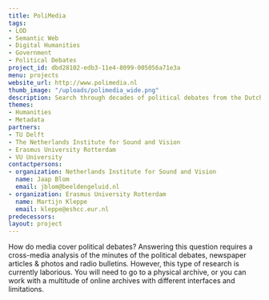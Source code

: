 ```yaml
---
title: PoliMedia
tags:
- LOD
- Semantic Web
- Digital Humanities
- Government
- Political Debates
project_id: dbd28102-edb3-11e4-8099-005056a71e3a
menu: projects
website_url: http://www.polimedia.nl
thumb_image: "/uploads/polimedia_wide.png"
description: Search through decades of political debates from the Dutch Parliament
themes:
- Humanities
- Metadata
partners:
- TU Delft
- The Netherlands Institute for Sound and Vision
- Erasmus University Rotterdam
- VU University
contactpersons:
- organization: Netherlands Institute for Sound and Vision
  name: Jaap Blom
  email: jblom@beeldengeluid.nl
- organization: Erasmus University Rotterdam
  name: Martijn Kleppe
  email: kleppe@eshcc.eur.nl
predecessors: 
layout: project
---
```


How do media cover political debates? Answering this question requires a cross-media analysis of the minutes of the political debates, newspaper articles & photos and radio bulletins. However, this type of research is currently laborious. You will need to go to a physical archive, or you can work with a multitude of online archives with different interfaces and limitations.
